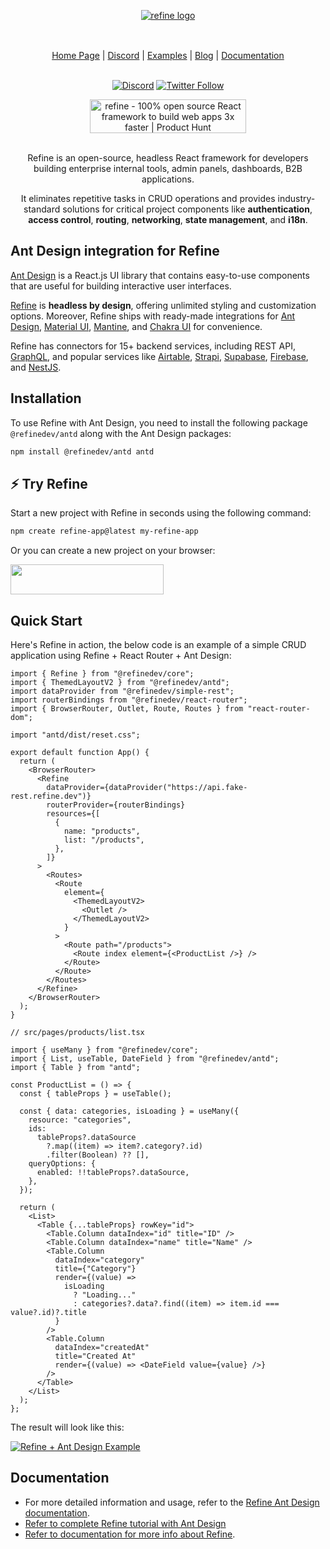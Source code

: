 <div align="center" style="margin: 30px;">
    <a href="https://refine.dev">
    <img alt="refine logo" src="https://refine.ams3.cdn.digitaloceanspaces.com/readme/refine-readme-banner.png">
    </a>
</div>

<br/>

<div align="center">
    <a href="https://refine.dev">Home Page</a> |
    <a href="https://discord.gg/refine">Discord</a> |
    <a href="https://refine.dev/examples/">Examples</a> |
    <a href="https://refine.dev/blog/">Blog</a> |
    <a href="https://refine.dev/docs/">Documentation</a>

<br/>
<br/>

[![Discord](https://img.shields.io/discord/837692625737613362.svg?label=&logo=discord&logoColor=ffffff&color=7389D8&labelColor=6A7EC2)](https://discord.gg/refine)
[![Twitter Follow](https://img.shields.io/twitter/follow/refine_dev?style=social)](https://twitter.com/refine_dev)

<a href="https://www.producthunt.com/posts/refine-3?utm_source=badge-top-post-badge&utm_medium=badge&utm_souce=badge-refine&#0045;3" target="_blank"><img src="https://api.producthunt.com/widgets/embed-image/v1/top-post-badge.svg?post_id=362220&theme=light&period=daily" alt="refine - 100&#0037;&#0032;open&#0032;source&#0032;React&#0032;framework&#0032;to&#0032;build&#0032;web&#0032;apps&#0032;3x&#0032;faster | Product Hunt" style="width: 250px; height: 54px;" width="250" height="54" /></a>

</div>

<br/>

<div align="center">Refine is an open-source, headless React framework for developers building enterprise internal tools, admin panels, dashboards, B2B applications.

<br/>

It eliminates repetitive tasks in CRUD operations and provides industry-standard solutions for critical project components like **authentication**, **access control**, **routing**, **networking**, **state management**, and **i18n**.

</div>

## Ant Design integration for Refine

[Ant Design](https://ant.design/) is a React.js UI library that contains easy-to-use components that are useful for building interactive user interfaces.

[Refine](https://refine.dev/) is **headless by design**, offering unlimited styling and customization options. Moreover, Refine ships with ready-made integrations for [Ant Design](https://ant.design/), [Material UI](https://mui.com/material-ui/getting-started/overview/), [Mantine](https://mantine.dev/), and [Chakra UI](https://chakra-ui.com/) for convenience.

Refine has connectors for 15+ backend services, including REST API, [GraphQL](https://graphql.org/), and popular services like [Airtable](https://www.airtable.com/), [Strapi](https://strapi.io/), [Supabase](https://supabase.com/), [Firebase](https://firebase.google.com/), and [NestJS](https://nestjs.com/).

## Installation

To use Refine with Ant Design, you need to install the following package `@refinedev/antd` along with the Ant Design packages:

```sh
npm install @refinedev/antd antd
```

## ⚡ Try Refine

Start a new project with Refine in seconds using the following command:

```sh
npm create refine-app@latest my-refine-app
```

Or you can create a new project on your browser:

<a href="https://refine.dev/?playground=true" target="_blank">
  <img height="48" width="245" src="https://refine.ams3.cdn.digitaloceanspaces.com/assets/try-it-in-your-browser.png" />
</a>

## Quick Start

Here's Refine in action, the below code is an example of a simple CRUD application using Refine + React Router + Ant Design:

```tsx
import { Refine } from "@refinedev/core";
import { ThemedLayoutV2 } from "@refinedev/antd";
import dataProvider from "@refinedev/simple-rest";
import routerBindings from "@refinedev/react-router";
import { BrowserRouter, Outlet, Route, Routes } from "react-router-dom";

import "antd/dist/reset.css";

export default function App() {
  return (
    <BrowserRouter>
      <Refine
        dataProvider={dataProvider("https://api.fake-rest.refine.dev")}
        routerProvider={routerBindings}
        resources={[
          {
            name: "products",
            list: "/products",
          },
        ]}
      >
        <Routes>
          <Route
            element={
              <ThemedLayoutV2>
                <Outlet />
              </ThemedLayoutV2>
            }
          >
            <Route path="/products">
              <Route index element={<ProductList />} />
            </Route>
          </Route>
        </Routes>
      </Refine>
    </BrowserRouter>
  );
}

// src/pages/products/list.tsx

import { useMany } from "@refinedev/core";
import { List, useTable, DateField } from "@refinedev/antd";
import { Table } from "antd";

const ProductList = () => {
  const { tableProps } = useTable();

  const { data: categories, isLoading } = useMany({
    resource: "categories",
    ids:
      tableProps?.dataSource
        ?.map((item) => item?.category?.id)
        .filter(Boolean) ?? [],
    queryOptions: {
      enabled: !!tableProps?.dataSource,
    },
  });

  return (
    <List>
      <Table {...tableProps} rowKey="id">
        <Table.Column dataIndex="id" title="ID" />
        <Table.Column dataIndex="name" title="Name" />
        <Table.Column
          dataIndex="category"
          title={"Category"}
          render={(value) =>
            isLoading
              ? "Loading..."
              : categories?.data?.find((item) => item.id === value?.id)?.title
          }
        />
        <Table.Column
          dataIndex="createdAt"
          title="Created At"
          render={(value) => <DateField value={value} />}
        />
      </Table>
    </List>
  );
};
```

The result will look like this:

[![Refine + Ant Design Example](https://refine.ams3.cdn.digitaloceanspaces.com/assets/refine-antd-simple-example-screenshot.webp)](https://refine.new/preview/260c1e42-56a2-4ddf-a173-a561487cec28)

## Documentation

- For more detailed information and usage, refer to the [Refine Ant Design documentation](https://refine.dev/docs/ui-integrations/ant-design/introduction).
- [Refer to complete Refine tutorial with Ant Design](https://refine.dev/tutorial)
- [Refer to documentation for more info about Refine](https://refine.dev/docs).
